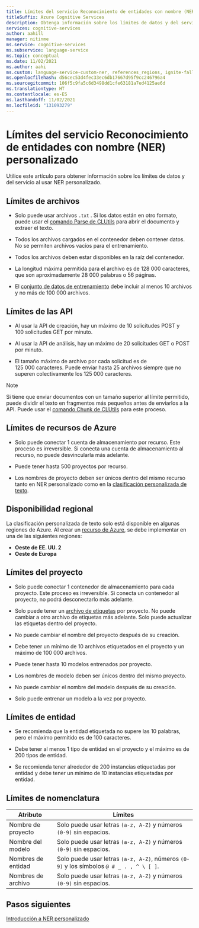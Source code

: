 ```yaml
---
title: Límites del servicio Reconocimiento de entidades con nombre (NER) personalizado
titleSuffix: Azure Cognitive Services
description: Obtenga información sobre los límites de datos y del servicio al usar el Reconocimiento de entidades con nombre (NER) personalizado.
services: cognitive-services
author: aahill
manager: nitinme
ms.service: cognitive-services
ms.subservice: language-service
ms.topic: conceptual
ms.date: 11/02/2021
ms.author: aahi
ms.custom: language-service-custom-ner, references_regions, ignite-fall-2021
ms.openlocfilehash: d56cec53d4fec33ec6db17667d95f9cc246796a4
ms.sourcegitcommit: 106f5c9fa5c6d3498dd1cfe63181a7ed4125ae6d
ms.translationtype: HT
ms.contentlocale: es-ES
ms.lasthandoff: 11/02/2021
ms.locfileid: "131093279"
---
```

# <a name="custom-named-entity-recognition-ner-service-limits"></a>Límites del servicio Reconocimiento de entidades con nombre (NER) personalizado

Utilice este artículo para obtener información sobre los límites de datos y del servicio al usar NER personalizado.

## <a name="file-limits"></a>Límites de archivos

* Solo puede usar archivos `.txt` . Si los datos están en otro formato, puede usar el [comando Parse de CLUtils](https://github.com/microsoft/CogSLanguageUtilities/blob/main/CLUtils/CogSLanguageUtilities.ViewLayer.CliCommands/Commands/ParseCommand/README.md) para abrir el documento y extraer el texto.

* Todos los archivos cargados en el contenedor deben contener datos. No se permiten archivos vacíos para el entrenamiento.

* Todos los archivos deben estar disponibles en la raíz del contenedor.

* La longitud máxima permitida para el archivo es de 128 000 caracteres, que son aproximadamente 28 000 palabras o 56 páginas.

* El [conjunto de datos de entrenamiento](how-to/train-model.md#data-split) debe incluir al menos 10 archivos y no más de 100 000 archivos.


## <a name="apis-limits"></a>Límites de las API

* Al usar la API de creación, hay un máximo de 10 solicitudes POST y 100 solicitudes GET por minuto.

* Al usar la API de análisis, hay un máximo de 20 solicitudes GET o POST por minuto.

* El tamaño máximo de archivo por cada solicitud es de 125 000 caracteres. Puede enviar hasta 25 archivos siempre que no superen colectivamente los 125 000 caracteres.

> [!NOTE]
> Si tiene que enviar documentos con un tamaño superior al límite permitido, puede dividir el texto en fragmentos más pequeños antes de enviarlos a la API. Puede usar el [comando Chunk de CLUtils](https://github.com/microsoft/CogSLanguageUtilities/tree/main/CLUtils/CogSLanguageUtilities.ViewLayer.CliCommands/Commands/ChunkCommand) para este proceso.

## <a name="azure-resource-limits"></a>Límites de recursos de Azure

* Solo puede conectar 1 cuenta de almacenamiento por recurso. Este proceso es irreversible. Si conecta una cuenta de almacenamiento al recurso, no puede desvincularla más adelante.

* Puede tener hasta 500 proyectos por recurso.

* Los nombres de proyecto deben ser únicos dentro del mismo recurso tanto en NER personalizado como en la [clasificación personalizada de texto](../custom-classification/overview.md).

## <a name="regional-availability"></a>Disponibilidad regional 

La clasificación personalizada de texto solo está disponible en algunas regiones de Azure. Al crear un [recurso de Azure](how-to/create-project.md), se debe implementar en una de las siguientes regiones:
* **Oeste de EE. UU. 2**
* **Oeste de Europa**
    
## <a name="project-limits"></a>Límites del proyecto

* Solo puede conectar 1 contenedor de almacenamiento para cada proyecto. Este proceso es irreversible. Si conecta un contenedor al proyecto, no podrá desconectarlo más adelante.

* Solo puede tener un [archivo de etiquetas](how-to/tag-data.md) por proyecto. No puede cambiar a otro archivo de etiquetas más adelante. Solo puede actualizar las etiquetas dentro del proyecto.

* No puede cambiar el nombre del proyecto después de su creación.

* Debe tener un mínimo de 10 archivos etiquetados en el proyecto y un máximo de 100 000 archivos.

* Puede tener hasta 10 modelos entrenados por proyecto.

* Los nombres de modelo deben ser únicos dentro del mismo proyecto.

* No puede cambiar el nombre del modelo después de su creación.

* Solo puede entrenar un modelo a la vez por proyecto.

## <a name="entity-limits"></a>Límites de entidad

* Se recomienda que la entidad etiquetada no supere las 10 palabras, pero el máximo permitido es de 100 caracteres.

* Debe tener al menos 1 tipo de entidad en el proyecto y el máximo es de 200 tipos de entidad.

* Se recomienda tener alrededor de 200 instancias etiquetadas por entidad y debe tener un mínimo de 10 instancias etiquetadas por entidad.

## <a name="naming-limits"></a>Límites de nomenclatura

| Atributo | Límites |
|--|--|
| Nombre de proyecto |  Solo puede usar letras `(a-z, A-Z)` y números `(0-9)` sin espacios. |
| Nombre del modelo |  Solo puede usar letras `(a-z, A-Z)` y números `(0-9)` sin espacios. |
| Nombres de entidad| Solo puede usar letras `(a-z, A-Z)`, números `(0-9)` y los símbolos `@ # _ . , ^ \ [ ]`. |
| Nombres de archivo | Solo puede usar letras `(a-z, A-Z)` y números `(0-9)` sin espacios. |

## <a name="next-steps"></a>Pasos siguientes

[Introducción a NER personalizado](../overview.md)
